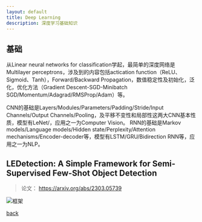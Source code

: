 ```yaml
---
layout: default
title: Deep Learning
description: 深度学习基础知识
---
```


## 基础
从Linear neural networks for classification学起，最简单的深度网络是Multilayer perceptrons，涉及到的内容包括actication function（ReLU、Sigmoid、Tanh），Forward/Backward Propagation，数值稳定性及初始化，泛化，优化方法（Gradient Descent-SGD-Minibatch SGD/Momentum/Adagrad/RMSProp/Adam）等。

CNN的基础是Layers/Modules/Parameters/Padding/Stride/Input Channels/Output Channels/Pooling，及平移不变性和局部性这两大CNN基本性质，模型有LeNet/，应用之一为Computer Vision。
RNN的基础是Markov models/Language models/Hidden state/Perplexity/Attention mechanisms/Encoder-decoder等，模型有LSTM/GRU/Bidirection RNN等，应用之一为NLP。

## LEDetection: A Simple Framework for Semi-Supervised Few-Shot Object Detection
> 论文： https://arxiv.org/abs/2303.05739

![框架](./assets/DL_pic_1.jpg)

[back](./)
